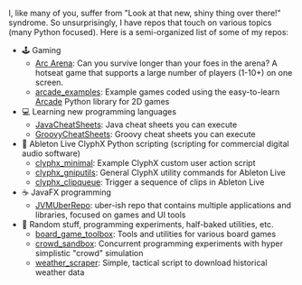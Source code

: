 I, like many of you, suffer from "Look at that new, shiny thing over there!" syndrome. 
So unsurprisingly, I have repos that touch on various topics (many Python focused).  Here is a semi-organized list
of some of my repos:

- :joystick: Gaming
  - [Arc Arena](https://github.com/SirGnip/arc_arena): Can you survive longer than your foes in the arena? A hotseat game that supports a large number of players (1-10+) on one screen.
  - [arcade_examples](https://github.com/SirGnip/arcade_examples): Example games coded using the easy-to-learn [Arcade](https://github.com/pythonarcade/arcade) Python library for 2D games
- :computer: Learning new programming languages
  - [JavaCheatSheets](https://github.com/SirGnip/JavaCheatSheets): Java cheat sheets you can execute
  - [GroovyCheatSheets](https://github.com/SirGnip/GroovyCheatSheets): Groovy cheat sheets you can execute
- :musical_keyboard: Ableton Live ClyphX Python scripting (scripting for commercial digital audio software)
  - [clyphx_minimal](https://github.com/SirGnip/clyphx_minimal): Example ClyphX custom user action script
  - [clyphx_gniputils](https://github.com/SirGnip/clyphx_gniputils): General ClyphX utility commands for Ableton Live
  - [clyphx_clipqueue](https://github.com/SirGnip/clyphx_clipqueue): Trigger a sequence of clips in Ableton Live
- :coffee: JavaFX programming
  - [JVMUberRepo](https://github.com/SirGnip/JVMUberRepo): uber-ish repo that contains multiple applications and libraries, focused on games and UI tools
- :game_die: Random stuff, programming experiments, half-baked utilities, etc.
  - [board_game_toolbox](https://github.com/SirGnip/board_game_toolbox): Tools and utilities for various board games
  - [crowd_sandbox](https://github.com/SirGnip/crowd_sandbox): Concurrent programming experiments with hyper simplistic "crowd" simulation
  - [weather_scraper](https://github.com/SirGnip/weather_scraper): Simple, tactical script to download historical weather data
